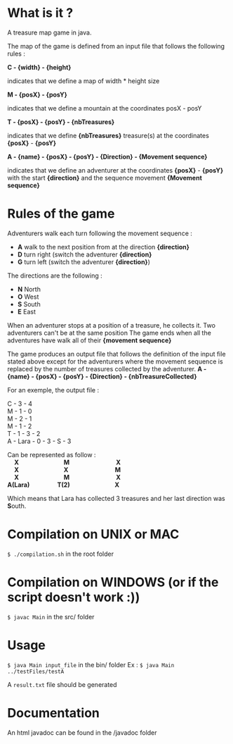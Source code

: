# What is it ?
 A treasure map game in java.
 
 The map of the game is defined from an input file that follows the following rules : 
 
 **C - {width} - {height}**
  
   indicates that we define a map of width * height size
 
 **M - {posX}  - {posY}** 
	
   indicates that we define a mountain at the coordinates posX - posY

 **T - {posX}  - {posY} - {nbTreasures}**

   indicates that we define **{nbTreasures}** treasure(s) at the coordinates **{posX}** - **{posY}**  

 **A - {name}  - {posX} - {posY} - {Direction} - {Movement sequence}**
	
   indicates that we define an adventurer at the coordinates **{posX}** - **{posY}** with the start **{direction}**
     and the sequence movement **{Movement sequence}**
 
# Rules of the game
 Adventurers walk each turn following the movement sequence :

 - **A** walk to the next position from at the direction **{direction}** 
 - **D** turn right (switch the adventurer **{direction}**
 - **G** turn left (switch the adventurer **{direction}**)

 The directions are the following :
 
 - **N** North
 - **O** West
 - **S** South
 - **E** East

 When an adventurer stops at a position of a treasure, he collects it.
 Two adventurers can't be at the same position 
 The game ends when all the adventures have walk all of their **{movement sequence}** 

 The game produces an output file that follows the definition of the input file stated above except for the adventurers
 where the movement sequence is replaced by the number of treasures collected by the adventurer. 
  **A - {name}  - {posX} - {posY} - {Direction} - {nbTreasureCollected}**
 
 For an exemple, the output file :

 C - 3 - 4 <br/>
 M - 1 - 0 <br/>
 M - 2 - 1 <br/>
 M - 1 - 2 <br/>
 T - 1 - 3 - 2 <br/>
 A - Lara - 0 - 3 - S - 3 <br/>

 Can be represented as follow : <br/>
 &nbsp;&nbsp;&nbsp;&nbsp;**X**&nbsp;&nbsp;&nbsp;&nbsp;&nbsp;&nbsp;&nbsp;&nbsp;&nbsp;&nbsp;&nbsp;&nbsp;&nbsp;&nbsp;&nbsp;&nbsp;&nbsp;&nbsp;&nbsp;&nbsp;&nbsp;&nbsp;&nbsp;&nbsp;&nbsp;&nbsp;**M**&nbsp;&nbsp;&nbsp;&nbsp;&nbsp;&nbsp;&nbsp;&nbsp;&nbsp;&nbsp;&nbsp;&nbsp;&nbsp;&nbsp;&nbsp;&nbsp;&nbsp;&nbsp;&nbsp;&nbsp;&nbsp;&nbsp;&nbsp;&nbsp;&nbsp;&nbsp;&nbsp;**X**<br/>
 &nbsp;&nbsp;&nbsp;&nbsp;**X**&nbsp;&nbsp;&nbsp;&nbsp;&nbsp;&nbsp;&nbsp;&nbsp;&nbsp;&nbsp;&nbsp;&nbsp;&nbsp;&nbsp;&nbsp;&nbsp;&nbsp;&nbsp;&nbsp;&nbsp;&nbsp;&nbsp;&nbsp;&nbsp;&nbsp;&nbsp;**X**&nbsp;&nbsp;&nbsp;&nbsp;&nbsp;&nbsp;&nbsp;&nbsp;&nbsp;&nbsp;&nbsp;&nbsp;&nbsp;&nbsp;&nbsp;&nbsp;&nbsp;&nbsp;&nbsp;&nbsp;&nbsp;&nbsp;&nbsp;&nbsp;&nbsp;&nbsp;&nbsp;**M**<br/>
 &nbsp;&nbsp;&nbsp;&nbsp;**X**&nbsp;&nbsp;&nbsp;&nbsp;&nbsp;&nbsp;&nbsp;&nbsp;&nbsp;&nbsp;&nbsp;&nbsp;&nbsp;&nbsp;&nbsp;&nbsp;&nbsp;&nbsp;&nbsp;&nbsp;&nbsp;&nbsp;&nbsp;&nbsp;&nbsp;&nbsp;**M**&nbsp;&nbsp;&nbsp;&nbsp;&nbsp;&nbsp;&nbsp;&nbsp;&nbsp;&nbsp;&nbsp;&nbsp;&nbsp;&nbsp;&nbsp;&nbsp;&nbsp;&nbsp;&nbsp;&nbsp;&nbsp;&nbsp;&nbsp;&nbsp;&nbsp;&nbsp;&nbsp;**X**<br/>
 **A(Lara)**&nbsp;&nbsp;&nbsp;&nbsp;&nbsp;&nbsp;&nbsp;&nbsp;&nbsp;&nbsp;&nbsp;&nbsp;&nbsp;&nbsp;&nbsp;&nbsp;**T(2)**&nbsp;&nbsp;&nbsp;&nbsp;&nbsp;&nbsp;&nbsp;&nbsp;&nbsp;&nbsp;&nbsp;&nbsp;&nbsp;&nbsp;&nbsp;&nbsp;&nbsp;&nbsp;&nbsp;&nbsp;&nbsp;&nbsp;&nbsp;&nbsp;&nbsp;&nbsp;**X**<br/>

 Which means that Lara has collected 3 treasures and her last direction was **S**outh.

# Compilation on UNIX or MAC
`$ ./compilation.sh` in the root folder

# Compilation on WINDOWS (or if the script doesn't work :))
`$ javac Main` in the src/ folder

# Usage
`$ java Main input_file` in the bin/ folder
   Ex : `$ java Main ../testFiles/testA`

A `result.txt` file should be generated

# Documentation 
An html javadoc can be found in the /javadoc folder

